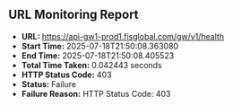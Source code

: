 ## URL Monitoring Report

- **URL:** https://api-gw1-prod1.fisglobal.com/gw/v1/health
- **Start Time:** 2025-07-18T21:50:08.363080
- **End Time:** 2025-07-18T21:50:08.405523
- **Total Time Taken:** 0.042443 seconds
- **HTTP Status Code:** 403
- **Status:** Failure
- **Failure Reason:** HTTP Status Code: 403
